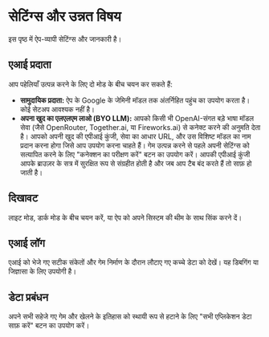 
# सेटिंग्स और उन्नत विषय

इस पृष्ठ में ऐप-व्यापी सेटिंग्स और जानकारी है।

## एआई प्रदाता
आप पहेलियाँ उत्पन्न करने के लिए दो मोड के बीच चयन कर सकते हैं:
- **सामुदायिक प्रदाता:** ऐप के Google के जेमिनी मॉडल तक अंतर्निहित पहुंच का उपयोग करता है। कोई सेटअप आवश्यक नहीं है।
- **अपना खुद का एलएलएम लाओ (BYO LLM):** आपको किसी भी OpenAI-संगत बड़े भाषा मॉडल सेवा (जैसे OpenRouter, Together.ai, या Fireworks.ai) से कनेक्ट करने की अनुमति देता है। आपको अपनी खुद की एपीआई कुंजी, सेवा का आधार URL, और उस विशिष्ट मॉडल का नाम प्रदान करना होगा जिसे आप उपयोग करना चाहते हैं। गेम उत्पन्न करने से पहले अपनी सेटिंग्स को सत्यापित करने के लिए "कनेक्शन का परीक्षण करें" बटन का उपयोग करें। आपकी एपीआई कुंजी आपके ब्राउज़र के सत्र में सुरक्षित रूप से संग्रहीत होती है और जब आप टैब बंद करते हैं तो साफ़ हो जाती है।

## दिखावट
लाइट मोड, डार्क मोड के बीच चयन करें, या ऐप को अपने सिस्टम की थीम के साथ सिंक करने दें।

## एआई लॉग
एआई को भेजे गए सटीक संकेतों और गेम निर्माण के दौरान लौटाए गए कच्चे डेटा को देखें। यह डिबगिंग या जिज्ञासा के लिए उपयोगी है।

## डेटा प्रबंधन
अपने सभी सहेजे गए गेम और खेलने के इतिहास को स्थायी रूप से हटाने के लिए "सभी एप्लिकेशन डेटा साफ़ करें" बटन का उपयोग करें।